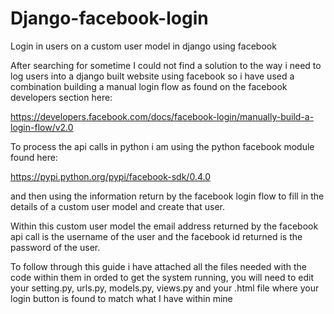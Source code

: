 Django-facebook-login
=====================

Login in users on a custom user model in django using facebook

After searching for sometime I could not find a solution to the way i need to log users into a django built website using facebook so i have used a combination building a manual login flow as found on the facebook developers section here:

https://developers.facebook.com/docs/facebook-login/manually-build-a-login-flow/v2.0

To process the api calls in python i am using the python facebook module found here:

https://pypi.python.org/pypi/facebook-sdk/0.4.0

and then using the information return by the facebook login flow to fill in the details of a custom user model and create that user.

Within this custom user model the email address returned by the facebook api call is the username of the user and the facebook id returned is the password of the user.

To follow through this guide i have attached all the files needed with the code within them in orded to get the system running, you will need to edit your setting.py, urls.py, models.py, views.py and your .html file where your login button is found to match what I have within mine
